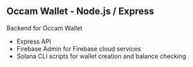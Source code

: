 ## Occam Wallet - Node.js / Express

Backend for Occam Wallet
- Express API
- Firebase Admin for Firebase cloud services
- Solana CLI scripts for wallet creation and balance checking